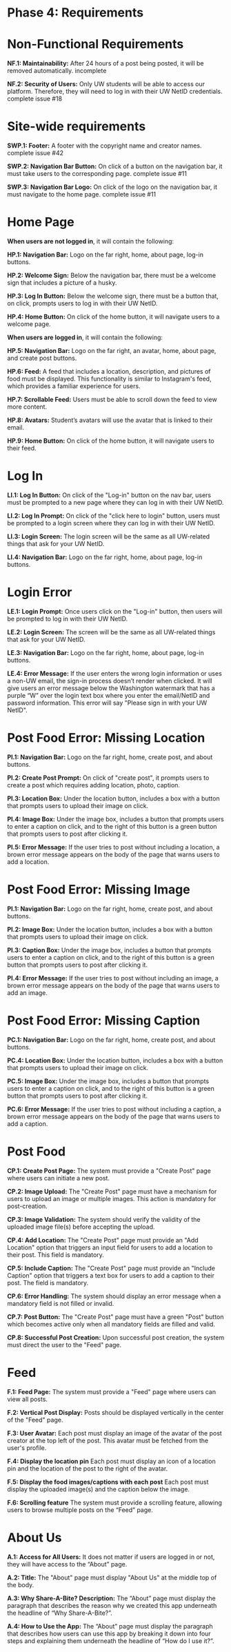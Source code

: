 # Phase 4: Requirements

# Non-Functional Requirements

**NF.1: Maintainability:** After 24 hours of a post being posted, it will be removed automatically. incomplete 

**NF.2: Security of Users:** Only UW students will be able to access our platform. Therefore, they will need to log in with their UW NetID credentials. complete issue #18 

# Site-wide requirements

**SWP.1: Footer:** A footer with the copyright name and creator names. complete issue #42

**SWP.2: Navigation Bar Button:** On click of a button on the navigation bar, it must take users to the corresponding page. complete issue #11

**SWP.3: Navigation Bar Logo:** On click of the logo on the navigation bar, it must navigate to the home page. complete issue #11

# Home Page

**When users are not logged in**, it will contain the following:

**HP.1: Navigation Bar:** Logo on the far right, home, about page, log-in buttons.

**HP.2: Welcome Sign:** Below the navigation bar, there must be a welcome sign that includes a picture of a husky.

**HP.3: Log In Button:** Below the welcome sign, there must be a button that, on click, prompts users to log in with their UW NetID.

**HP.4: Home Button:** On click of the home button, it will navigate users to a welcome page.

**When users are logged in**, it will contain the following:

**HP.5: Navigation Bar:** Logo on the far right, an avatar, home, about page, and create post buttons.

**HP.6: Feed:** A feed that includes a location, description, and pictures of food must be displayed. This functionality is similar to Instagram's feed, which provides a familiar experience for users.

**HP.7: Scrollable Feed:** Users must be able to scroll down the feed to view more content.

**HP.8: Avatars:** Student’s avatars will use the avatar that is linked to their email.

**HP.9: Home Button:** On click of the home button, it will navigate users to their feed.

# Log In

**LI.1: Log In Button:** On click of the "Log-in" button on the nav bar, users must be prompted to a new page where they can log in with their UW NetID.

**LI.2: Log In Prompt:** On click of the "click here to login" button, users must be prompted to a login screen where they can log in with their UW NetID.

**LI.3: Login Screen:** The login screen will be the same as all UW-related things that ask for your UW NetID.

**LI.4: Navigation Bar:** Logo on the far right, home, about page, log-in buttons.

# Login Error

**LE.1: Login Prompt:** Once users click on the "Log-in" button, then users will be prompted to log in with their UW NetID.

**LE.2: Login Screen:** The screen will be the same as all UW-related things that ask for your UW NetID.

**LE.3: Navigation Bar:** Logo on the far right, home, about page, log-in buttons.

**LE.4: Error Message:** If the user enters the wrong login information or uses a non-UW email, the sign-in process doesn’t render when clicked. It will give users an error message below the Washington watermark that has a purple “W” over the login text box where you enter the email/NetID and password information. This error will say "Please sign in with your UW NetID".

# Post Food Error: Missing Location

**Pl.1: Navigation Bar:** Logo on the far right, home, create post, and about buttons.

**Pl.2: Create Post Prompt:** On click of "create post", it prompts users to create a post which requires adding location, photo, caption.

**Pl.3: Location Box:** Under the location button, includes a box with a button that prompts users to upload their image on click.

**Pl.4: Image Box:** Under the image box, includes a button that prompts users to enter a caption on click, and to the right of this button is a green button that prompts users to post after clicking it.

**Pl.5: Error Message:** If the user tries to post without including a location, a brown error message appears on the body of the page that warns users to add a location.

# Post Food Error: Missing Image

**PI.1: Navigation Bar:** Logo on the far right, home, create post, and about buttons.

**PI.2: Image Box:** Under the location button, includes a box with a button that prompts users to upload their image on click.

**PI.3: Caption Box:** Under the image box, includes a button that prompts users to enter a caption on click, and to the right of this button is a green button that prompts users to post after clicking it.

**PI.4: Error Message:** If the user tries to post without including an image, a brown error message appears on the body of the page that warns users to add an image.

# Post Food Error: Missing Caption

**PC.1: Navigation Bar:** Logo on the far right, home, create post, and about buttons.

**PC.4: Location Box:** Under the location button, includes a box with a button that prompts users to upload their image on click.

**PC.5: Image Box:** Under the image box, includes a button that prompts users to enter a caption on click, and to the right of this button is a green button that prompts users to post after clicking it.

**PC.6: Error Message:** If the user tries to post without including a caption, a brown error message appears on the body of the page that warns users to add a caption.

# Post Food

**CP.1: Create Post Page:** The system must provide a "Create Post" page where users can initiate a new post.

**CP.2: Image Upload:** The "Create Post" page must have a mechanism for users to upload an image or multiple images. This action is mandatory for post-creation.

**CP.3: Image Validation:** The system should verify the validity of the uploaded image file(s) before accepting the upload.

**CP.4: Add Location:** The "Create Post" page must provide an "Add Location" option that triggers an input field for users to add a location to their post. This field is mandatory.

**CP.5: Include Caption:** The "Create Post" page must provide an "Include Caption" option that triggers a text box for users to add a caption to their post. The field is mandatory.

**CP.6: Error Handling:** The system should display an error message when a mandatory field is not filled or invalid.

**CP.7: Post Button:** The "Create Post" page must have a green "Post" button which becomes active only when all mandatory fields are filled and valid.

**CP.8: Successful Post Creation:** Upon successful post creation, the system must direct the user to the "Feed" page.

# Feed

**F.1: Feed Page:** The system must provide a "Feed" page where users can view all posts.

**F.2: Vertical Post Display:** Posts should be displayed vertically in the center of the "Feed" page.

**F.3: User Avatar:** Each post must display an image of the avatar of the post creator at the top left of the post. This avatar must be fetched from the user's profile.

**F.4: Display the location pin** Each post must display an icon of a location pin and the location of the post to the right of the avatar.

**F.5: Display the food images/captions with each post** Each post must display the uploaded image(s) and the caption below the image.

**F.6: Scrolling feature** The system must provide a scrolling feature, allowing users to browse multiple posts on the “Feed” page.

# About Us

**A.1: Access for All Users:** It does not matter if users are logged in or not, they will have access to the “About” page.

**A.2: Title:** The "About" page must display "About Us" at the middle top of the body.

**A.3: Why Share-A-Bite? Description:** The “About” page must display the paragraph that describes the reason why we created this app underneath the headline of “Why Share-A-Bite?”.

**A.4: How to Use the App:** The “About” page must display the paragraph that describes how users can use this app by breaking it down into four steps and explaining them underneath the headline of “How do I use it?”.

